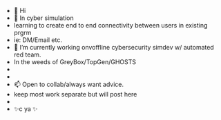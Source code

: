 - 👋 Hi
- 👀 In cyber simulation
- learning to create end to end connectivity between users in existing prgrm
- ie: DM/Email etc.  
- 🌱 I’m currently working onvoffline cybersecurity simdev w/ automated red team.
- In the weeds of GreyBox/TopGen/GHOSTS
-    
-    
- 📫 Open to collab/always want advice.
-    keep most work separate but will post here
-    
-  ✨c ya ✨ 
